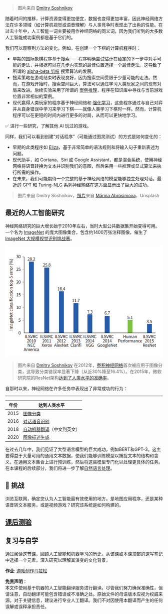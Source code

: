 > 图片来自 [Dmitry Soshnikov](http://soshnikov.com)

随着时间的推移，计算资源变得更加便宜，数据也变得更加丰富，因此神经网络方法在许多领域（如计算机视觉或语音理解）与人类竞争时表现出了出色的性能。在过去十年中，人工智能一词主要被用作神经网络的同义词，因为我们听到的大多数人工智能成功案例都是基于它们的。

我们可以观察到方法的变化，例如，在创建一个下棋的计算机程序时：

* 早期的国际象棋程序基于搜索——程序明确尝试估计在给定的下一步中对手可能的走法，并根据可以在几步内实现的最佳位置选择一个最佳走法。这导致了所谓的 [alpha-beta 剪枝](https://en.wikipedia.org/wiki/Alpha%E2%80%93beta_pruning) 搜索算法的发展。
* 搜索策略在游戏结束时表现良好，因为搜索空间受限于少量可能的走法。然而，在游戏开始时，搜索空间巨大，算法可以通过学习人类玩家之间的现有对局来改进。后续实验采用了所谓的 [案例推理](https://en.wikipedia.org/wiki/Case-based_reasoning)，程序在知识库中寻找与当前游戏位置非常相似的案例。
* 现代赢得人类玩家的程序基于神经网络和 [强化学习](https://en.wikipedia.org/wiki/Reinforcement_learning)，这些程序通过与自己对弈并从自身错误中学习来学习下棋——就像人类学习下棋时一样。然而，计算机程序可以在更短的时间内进行更多的对局，从而可以更快地学习。

✅ 进行一些研究，了解其他 AI 玩过的游戏。

同样，我们可以看到创建“对话程序”（可能通过图灵测试）的方式是如何变化的：

* 早期的此类程序如 [Eliza](https://en.wikipedia.org/wiki/ELIZA)，基于非常简单的语法规则和将输入句子重新表述为问题。
* 现代助手，如 Cortana、Siri 或 Google Assistant，都是混合系统，使用神经网络将语音转换为文本并识别我们的意图，然后采用一些推理或显式算法来执行所需的操作。
* 在未来，我们可能期待一个完整的基于神经网络的模型能够独立处理对话。最近的 GPT 和 [Turing-NLG](https://turing.microsoft.com/) 系列神经网络在这方面显示出了巨大的成功。 

> 图片来自 Dmitry Soshnikov，[照片](https://unsplash.com/photos/r8LmVbUKgns)来自 [Marina Abrosimova](https://unsplash.com/@abrosimova_marina_foto)，Unsplash

## 最近的人工智能研究

神经网络研究的巨大增长始于2010年左右，当时大型公共数据集开始变得可用。一个名为 [ImageNet](https://en.wikipedia.org/wiki/ImageNet) 的庞大图像集合，包含约1400万张注释图像，催生了 [ImageNet 大规模视觉识别挑战赛](https://image-net.org/challenges/LSVRC/)。

![ILSVRC 准确率](../../../../lessons/1-Intro/images/ilsvrc.gif)

> 图片来自 [Dmitry Soshnikov](http://soshnikov.com)
在2012年，[卷积神经网络](../4-ComputerVision/07-ConvNets/README.md)首次被应用于图像分类，这导致分类错误率显著下降（从近30%降至16.4%）。在2015年，微软研究院的ResNet架构[达到了人类水平的准确率](https://doi.org/10.1109/ICCV.2015.123)。

自那时以来，神经网络在许多任务中表现出了非常成功的行为：

---

年份 | 达到人类水平
-----|--------
2015 | [图像分类](https://doi.org/10.1109/ICCV.2015.123)
2016 | [对话语音识别](https://arxiv.org/abs/1610.05256)
2018 | [自动机器翻译](https://arxiv.org/abs/1803.05567)（中文到英文）
2020 | [图像描述生成](https://arxiv.org/abs/2009.13682)

在过去几年中，我们见证了大型语言模型的巨大成功，例如BERT和GPT-3。这主要得益于大量可用的通用文本数据，使我们能够训练模型以捕捉文本的结构和含义，在通用文本集合上进行预训练，然后将这些模型专门化以处理更具体的任务。在本课程的后续部分，我们将进一步了解[自然语言处理](../5-NLP/README.md)。

## 🚀 挑战

浏览互联网，确定您认为人工智能最有效使用的地方。是地图应用程序，还是某种语音转文本服务，或是视频游戏？研究该系统是如何构建的。

## [课后测验](https://red-field-0a6ddfd03.1.azurestaticapps.net/quiz/201)

## 复习与自学

通过阅读[这节课](https://github.com/microsoft/ML-For-Beginners/tree/main/1-Introduction/2-history-of-ML)，回顾人工智能和机器学习的历史。从该课或本课顶部的速写笔记中选择一个元素，深入研究以理解其演变的文化背景。

**作业**: [游戏创作马拉松](assignment.md)

**免责声明**：  
本文件使用基于机器的人工智能翻译服务进行翻译。尽管我们努力确保准确性，但请注意，自动翻译可能包含错误或不准确之处。原始文件的母语版本应视为权威来源。对于关键信息，建议进行专业人工翻译。我们不对因使用本翻译而产生的任何误解或误释承担责任。